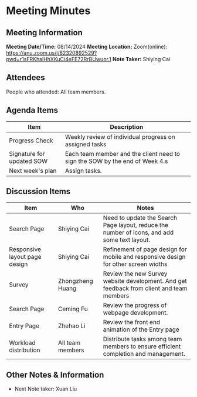 # Meeting Minutes
## Meeting Information
**Meeting Date/Time:** 08/14/2024
**Meeting Location:** Zoom(online): https://anu.zoom.us/j/82320892529?pwd=r1sFRKhalHhXKuCi4eFE72RrBUwuor.1
**Note Taker:**  Shiying Cai

## Attendees
People who attended: All team members.

## Agenda Items

Item | Description
---- | ----
Progress Check | Weekly review of individual progress on assigned tasks
Signature for updated SOW | Each team member and the client need to sign the SOW by the end of Week 4.s 
Next week's plan | Assign tasks.



## Discussion Items
| Item                          | Who              | Notes                                                        |
| ----------------------------- | ---------------- | ------------------------------------------------------------ |
| Search Page                   | Shiying Cai      | Need to update the Search Page layout, reduce the number of icons, and add some text layout. |
| Responsive layout page design | Shiying Cai      | Refinement of page design for mobile and responsive design for other screen widths |
| Survey                        | Zhongzheng Huang | Review the new Survey website development. And get feedback from client and team members |
| Search Page                   | Ceming Fu        | Review the progress of webpage development.                  |
| Entry Page                    | Zhehao Li        | Review the front end animation of the Entry page             |
| Workload distribution         | All team members | Distribute tasks among team members to ensure efficient completion and management. |

## Other Notes & Information

- Next Note taker: Xuan Liu

